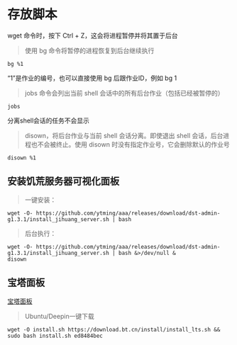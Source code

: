 # 存放脚本
wget 命令时，按下 Ctrl + Z，这会将进程暂停并将其置于后台
> 使用 bg 命令将暂停的进程恢复到后台继续执行
```
bg %1
```
“1”是作业的编号，也可以直接使用 bg 后跟作业ID，例如 bg 1

> jobs 命令会列出当前 shell 会话中的所有后台作业（包括已经被暂停的）
```
jobs
```
分离shell会话的任务不会显示

> disown，将后台作业与当前 shell 会话分离。即使退出 shell 会话，后台进程也不会被终止。使用 disown 时没有指定作业号，它会删除默认的作业号
```
disown %1
```

## 安装饥荒服务器可视化面板
> 一键安装：
```shell
wget -O- https://github.com/ytming/aaa/releases/download/dst-admin-g1.3.1/install_jihuang_server.sh | bash
```
> 后台执行：
```shell
wget -O- https://github.com/ytming/aaa/releases/download/dst-admin-g1.3.1/install_jihuang_server.sh | bash &>/dev/null &
disown
```
## 宝塔面板
[宝塔面板](https://www.bt.cn/new/download.html)
> Ubuntu/Deepin一键下载
```shell
wget -O install.sh https://download.bt.cn/install/install_lts.sh && sudo bash install.sh ed8484bec
```
